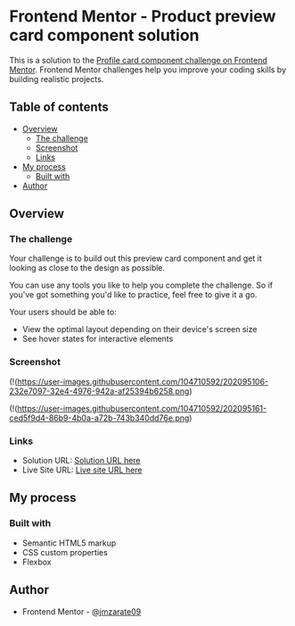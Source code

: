 # Frontend Mentor - Product preview card component solution

This is a solution to the [Profile card component challenge on Frontend Mentor](https://www.frontendmentor.io/challenges/profile-card-component-cfArpWshJ). Frontend Mentor challenges help you improve your coding skills by building realistic projects. 

## Table of contents

- [Overview](#overview)
  - [The challenge](#the-challenge)
  - [Screenshot](#screenshot)
  - [Links](#links)
- [My process](#my-process)
  - [Built with](#built-with)
- [Author](#author)

## Overview

### The challenge

Your challenge is to build out this preview card component and get it looking as close to the design as possible.

You can use any tools you like to help you complete the challenge. So if you've got something you'd like to practice, feel free to give it a go.

Your users should be able to:

- View the optimal layout depending on their device's screen size
- See hover states for interactive elements

### Screenshot

(!(https://user-images.githubusercontent.com/104710592/202095106-232e7097-32e4-4976-942a-af25394b6258.png)

(!(https://user-images.githubusercontent.com/104710592/202095161-ced5f9d4-86b9-4b0a-a72b-743b340dd76e.png)

### Links

- Solution URL: [Solution URL here](https://www.frontendmentor.io/solutions/nft-preview-card-component-solution-0NjQtYq3CT)
- Live Site URL: [Live site URL here](https://jmzarate09.github.io/Frontend-mentor/NFT-preview-card/)

## My process

### Built with

- Semantic HTML5 markup
- CSS custom properties
- Flexbox

## Author
- Frontend Mentor - [@jmzarate09](https://www.frontendmentor.io/profile/0waa)
